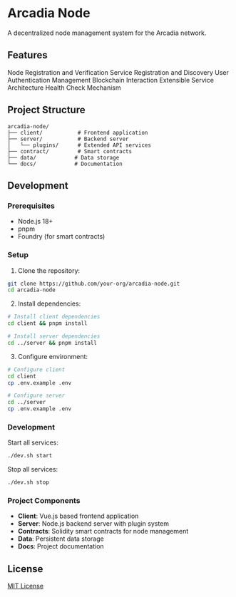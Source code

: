 # Arcadia Node

A decentralized node management system for the Arcadia network.

## Features

Node Registration and Verification
Service Registration and Discovery
User Authentication Management
Blockchain Interaction
Extensible Service Architecture
Health Check Mechanism

## Project Structure

```
arcadia-node/
├── client/           # Frontend application
├── server/           # Backend server
│   └── plugins/      # Extended API services
├── contract/         # Smart contracts
├── data/            # Data storage
└── docs/            # Documentation
```

## Development

### Prerequisites

- Node.js 18+
- pnpm
- Foundry (for smart contracts)

### Setup

1. Clone the repository:
```bash
git clone https://github.com/your-org/arcadia-node.git
cd arcadia-node
```

2. Install dependencies:
```bash
# Install client dependencies
cd client && pnpm install

# Install server dependencies
cd ../server && pnpm install
```

3. Configure environment:
```bash
# Configure client
cd client
cp .env.example .env

# Configure server
cd ../server
cp .env.example .env
```

### Development

Start all services:
```bash
./dev.sh start
```

Stop all services:
```bash
./dev.sh stop
```

### Project Components

- **Client**: Vue.js based frontend application
- **Server**: Node.js backend server with plugin system
- **Contracts**: Solidity smart contracts for node management
- **Data**: Persistent data storage
- **Docs**: Project documentation

## License

[MIT License](LICENSE)

